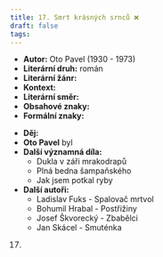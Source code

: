```yaml
---
title: 17. Smrt krásných srnců ❌
draft: false
tags:
---
```

 - **Autor:** Oto Pavel (1930 - 1973)
- **Literární druh:** román
- **Literární žánr:** 
- **Kontext:**
- **Literární směr:**
- **Obsahové znaky:**
- **Formální znaky:**
* **Děj:**
* **Oto Pavel** byl
* **Další významná díla:** 
	* Dukla v záři mrakodrapů
	* Plná bedna šampaňského
	* Jak jsem potkal ryby
* **Další autoři:** 
	* Ladislav Fuks - Spalovač mrtvol
	* Bohumil Hrabal - Postřižiny
	* Josef Škvorecký - Zbabělci
	* Jan Skácel - Smuténka

17.